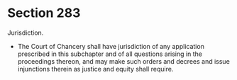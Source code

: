 # Section 283

Jurisdiction.

- The Court of Chancery shall have jurisdiction of any application prescribed in this subchapter and of all questions arising in the proceedings thereon, and may make such orders and decrees and issue injunctions therein as justice and equity shall require.